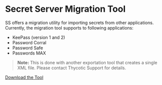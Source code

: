 [title]: # (Secret Server Migration Tool)
[tags]: # (Import,migration,tool)
[priority]: # (1000)

# Secret Server Migration Tool

SS offers a migration utility for importing secrets from other applications. Currently, the migration tool supports to following applications:

- KeePass (version 1 and 2)
- Password Corral
- Password Safe
- Passwords MAX

> **Note:** This is done with another exportation tool that creates a single XML file. Please contact Thycotic Support for details.

[Download the Tool](https://updates.thycotic.net/secretserver/tools/MigrationTool.zip)